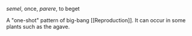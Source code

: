 *semel*, once, *parere*, to beget

A "one-shot" pattern of big-bang [[Reproduction]]. It can occur in some plants such as the agave. 